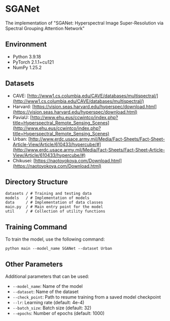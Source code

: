 # SGANet

The implementation of "SGANet: Hyperspectral Image Super-Resolution via Spectral Grouping Attention Network"

## Environment

- Python 3.9.18
- PyTorch 2.1.1+cu121
- NumPy 1.25.2

## Datasets

- CAVE: [http://www1.cs.columbia.edu/CAVE/databases/multispectral/](http://www1.cs.columbia.edu/CAVE/databases/multispectral/)
- Harvard: [https://vision.seas.harvard.edu/hyperspec/download.html](https://vision.seas.harvard.edu/hyperspec/download.html)
- PaviaU: [http://www.ehu.eus/ccwintco/index.php?title=Hyperspectral_Remote_Sensing_Scenes](http://www.ehu.eus/ccwintco/index.php?title=Hyperspectral_Remote_Sensing_Scenes)
- Urban: [http://www.erdc.usace.army.mil/Media/Fact-Sheets/Fact-Sheet-Article-View/Article/610433/hypercube/#](http://www.erdc.usace.army.mil/Media/Fact-Sheets/Fact-Sheet-Article-View/Article/610433/hypercube/#)
- Chikusei: [https://naotoyokoya.com/Download.html](https://naotoyokoya.com/Download.html)

## Directory Structure

```
datasets / # Training and testing data
models   / # Implementation of models
data     / # Implementation of data classes
main.py  / # Main entry point for the model
util     / # Collection of utility functions
```

## Training Command

To train the model, use the following command:
```
python main --model_name SGANet --dataset Urban
```

## Other Parameters

Additional parameters that can be used:
- `--model_name`: Name of the model
- `--dataset`: Name of the dataset
- `--check_point`: Path to resume training from a saved model checkpoint
- `--lr`: Learning rate (default: 4e-4)
- `--batch_size`: Batch size (default: 32)
- `--epochs`: Number of epochs (default: 1000)

